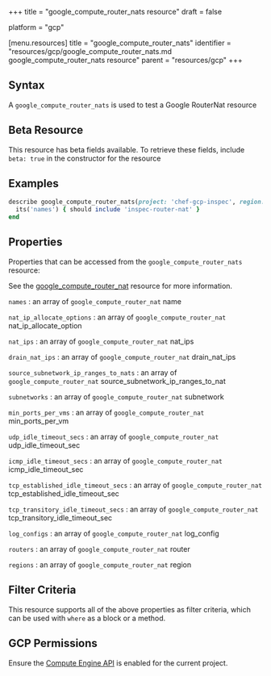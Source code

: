 +++
title = "google_compute_router_nats resource"
draft = false

platform = "gcp"

[menu.resources]
    title = "google_compute_router_nats"
    identifier = "resources/gcp/google_compute_router_nats.md google_compute_router_nats resource"
    parent = "resources/gcp"
+++

## Syntax

A `google_compute_router_nats` is used to test a Google RouterNat resource

## Beta Resource

This resource has beta fields available. To retrieve these fields, include `beta: true` in the constructor for the resource

## Examples

```ruby
describe google_compute_router_nats(project: 'chef-gcp-inspec', region: 'europe-west2', router: 'inspec-gcp-router') do
  its('names') { should include 'inspec-router-nat' }
end
```

## Properties

Properties that can be accessed from the `google_compute_router_nats` resource:

See the [google_compute_router_nat](/resources/google_compute_router_nat/#properties) resource for more information.

`names`
: an array of `google_compute_router_nat` name

`nat_ip_allocate_options`
: an array of `google_compute_router_nat` nat_ip_allocate_option

`nat_ips`
: an array of `google_compute_router_nat` nat_ips

`drain_nat_ips`
: an array of `google_compute_router_nat` drain_nat_ips

`source_subnetwork_ip_ranges_to_nats`
: an array of `google_compute_router_nat` source_subnetwork_ip_ranges_to_nat

`subnetworks`
: an array of `google_compute_router_nat` subnetwork

`min_ports_per_vms`
: an array of `google_compute_router_nat` min_ports_per_vm

`udp_idle_timeout_secs`
: an array of `google_compute_router_nat` udp_idle_timeout_sec

`icmp_idle_timeout_secs`
: an array of `google_compute_router_nat` icmp_idle_timeout_sec

`tcp_established_idle_timeout_secs`
: an array of `google_compute_router_nat` tcp_established_idle_timeout_sec

`tcp_transitory_idle_timeout_secs`
: an array of `google_compute_router_nat` tcp_transitory_idle_timeout_sec

`log_configs`
: an array of `google_compute_router_nat` log_config

`routers`
: an array of `google_compute_router_nat` router

`regions`
: an array of `google_compute_router_nat` region

## Filter Criteria

This resource supports all of the above properties as filter criteria, which can be used
with `where` as a block or a method.

## GCP Permissions

Ensure the [Compute Engine API](https://console.cloud.google.com/apis/library/compute.googleapis.com/) is enabled for the current project.
